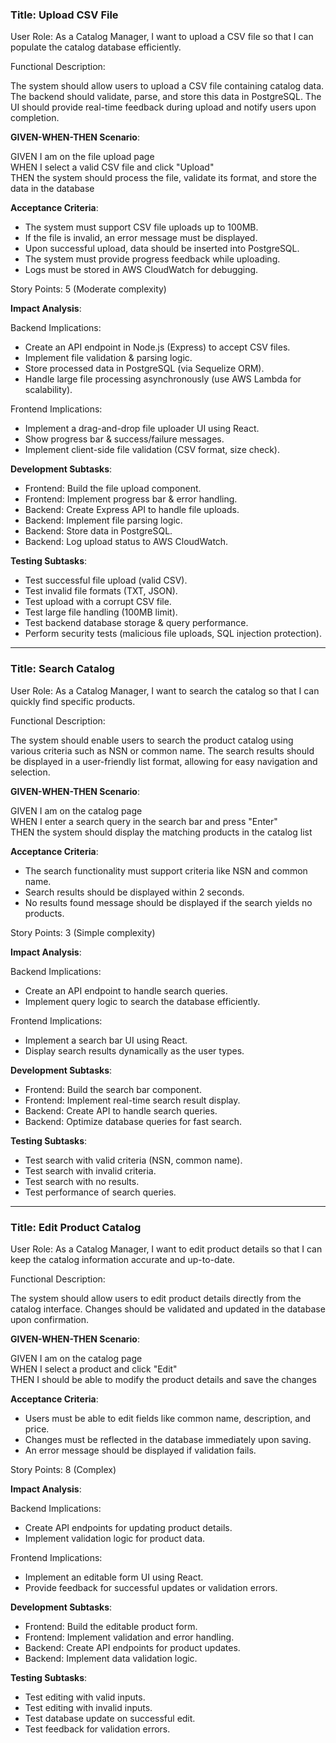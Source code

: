 ### **Title: Upload CSV File**

User Role: As a Catalog Manager, I want to upload a CSV file so that I can populate the catalog database efficiently.

Functional Description:

The system should allow users to upload a CSV file containing catalog data. The backend should validate, parse, and store this data in PostgreSQL. The UI should provide real-time feedback during upload and notify users upon completion.

**GIVEN-WHEN-THEN Scenario**:

GIVEN I am on the file upload page  
WHEN I select a valid CSV file and click "Upload"  
THEN the system should process the file, validate its format, and store the data in the database  

**Acceptance Criteria**:

- The system must support CSV file uploads up to 100MB.
- If the file is invalid, an error message must be displayed.
- Upon successful upload, data should be inserted into PostgreSQL.
- The system must provide progress feedback while uploading.
- Logs must be stored in AWS CloudWatch for debugging.

Story Points: 5 (Moderate complexity)

**Impact Analysis**:

Backend Implications:

- Create an API endpoint in Node.js (Express) to accept CSV files.
- Implement file validation & parsing logic.
- Store processed data in PostgreSQL (via Sequelize ORM).
- Handle large file processing asynchronously (use AWS Lambda for scalability).

Frontend Implications:

- Implement a drag-and-drop file uploader UI using React.
- Show progress bar & success/failure messages.
- Implement client-side file validation (CSV format, size check).

**Development Subtasks**:

- Frontend: Build the file upload component.
- Frontend: Implement progress bar & error handling.
- Backend: Create Express API to handle file uploads.
- Backend: Implement file parsing logic.
- Backend: Store data in PostgreSQL.
- Backend: Log upload status to AWS CloudWatch.

**Testing Subtasks**:

- Test successful file upload (valid CSV).
- Test invalid file formats (TXT, JSON).
- Test upload with a corrupt CSV file.
- Test large file handling (100MB limit).
- Test backend database storage & query performance.
- Perform security tests (malicious file uploads, SQL injection protection).

---

### **Title: Search Catalog**

User Role: As a Catalog Manager, I want to search the catalog so that I can quickly find specific products.

Functional Description:

The system should enable users to search the product catalog using various criteria such as NSN or common name. The search results should be displayed in a user-friendly list format, allowing for easy navigation and selection.

**GIVEN-WHEN-THEN Scenario**:

GIVEN I am on the catalog page  
WHEN I enter a search query in the search bar and press "Enter"  
THEN the system should display the matching products in the catalog list  

**Acceptance Criteria**:

- The search functionality must support criteria like NSN and common name.
- Search results should be displayed within 2 seconds.
- No results found message should be displayed if the search yields no products.

Story Points: 3 (Simple complexity)

**Impact Analysis**:

Backend Implications:

- Create an API endpoint to handle search queries.
- Implement query logic to search the database efficiently.

Frontend Implications:

- Implement a search bar UI using React.
- Display search results dynamically as the user types.

**Development Subtasks**:

- Frontend: Build the search bar component.
- Frontend: Implement real-time search result display.
- Backend: Create API to handle search queries.
- Backend: Optimize database queries for fast search.

**Testing Subtasks**:

- Test search with valid criteria (NSN, common name).
- Test search with invalid criteria.
- Test search with no results.
- Test performance of search queries.

---

### **Title: Edit Product Catalog**

User Role: As a Catalog Manager, I want to edit product details so that I can keep the catalog information accurate and up-to-date.

Functional Description:

The system should allow users to edit product details directly from the catalog interface. Changes should be validated and updated in the database upon confirmation.

**GIVEN-WHEN-THEN Scenario**:

GIVEN I am on the catalog page  
WHEN I select a product and click "Edit"  
THEN I should be able to modify the product details and save the changes  

**Acceptance Criteria**:

- Users must be able to edit fields like common name, description, and price.
- Changes must be reflected in the database immediately upon saving.
- An error message should be displayed if validation fails.

Story Points: 8 (Complex)

**Impact Analysis**:

Backend Implications:

- Create API endpoints for updating product details.
- Implement validation logic for product data.

Frontend Implications:

- Implement an editable form UI using React.
- Provide feedback for successful updates or validation errors.

**Development Subtasks**:

- Frontend: Build the editable product form.
- Frontend: Implement validation and error handling.
- Backend: Create API endpoints for product updates.
- Backend: Implement data validation logic.

**Testing Subtasks**:

- Test editing with valid inputs.
- Test editing with invalid inputs.
- Test database update on successful edit.
- Test feedback for validation errors.